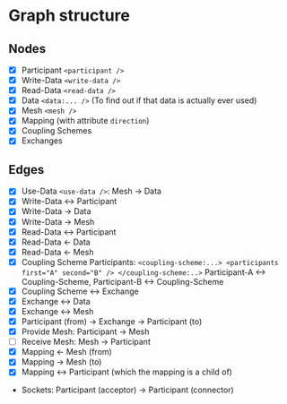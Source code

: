 # Graph structure
 
## Nodes

- [x] Participant `<participant />`
- [x] Write-Data `<write-data />`
- [x] Read-Data `<read-data />`
- [x] Data `<data:... />` (To find out if that data is actually ever used)
- [x] Mesh `<mesh />`
- [x] Mapping (with attribute `direction`)
- [x] Coupling Schemes
- [x] Exchanges

## Edges

- [x] Use-Data `<use-data />`: Mesh -> Data
- [x] Write-Data <-> Participant
- [x] Write-Data -> Data
- [x] Write-Data -> Mesh
- [x] Read-Data <-> Participant
- [x] Read-Data <- Data
- [x] Read-Data <- Mesh
- [x] Coupling Scheme Participants:
`<coupling-scheme:...> <participants first="A" second="B" /> </coupling-scheme:..>` Participant-A <-> Coupling-Scheme, Participant-B <-> Coupling-Scheme
- [x] Coupling Scheme <-> Exchange
- [x] Exchange <-> Data
- [x] Exchange <-> Mesh
- [x] Participant (from) -> Exchange -> Participant (to)
- [x] Provide Mesh: Participant -> Mesh
- [ ] Receive Mesh: Mesh -> Participant
- [x] Mapping <- Mesh (from)
- [x] Mapping -> Mesh (to)
- [x] Mapping <-> Participant (which the mapping is a child of)
- Sockets: Participant (acceptor) -> Participant (connector)